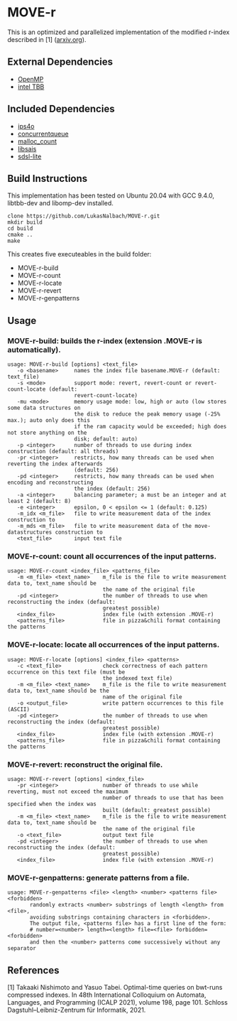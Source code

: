 # MOVE-r
This is an optimized and parallelized implementation of the modified r-index described in [1] ([arxiv.org](https://arxiv.org/abs/2006.05104)).

## External Dependencies
- [OpenMP](https://www.openmp.org/)
- [intel TBB](https://www.intel.com/content/www/us/en/developer/tools/oneapi/onetbb.html)

## Included Dependencies
- [ips4o](https://github.com/ips4o)
- [concurrentqueue](https://github.com/cameron314/concurrentqueue)
- [malloc_count](https://github.com/bingmann/malloc_count)
- [libsais](https://github.com/IlyaGrebnov/libsais)
- [sdsl-lite](https://github.com/simongog/sdsl-lite)

## Build Instructions
This implementation has been tested on Ubuntu 20.04 with GCC 9.4.0, libtbb-dev and libomp-dev installed.
```
clone https://github.com/LukasNalbach/MOVE-r.git
mkdir build
cd build
cmake ..
make
```
This creates five executeables in the build folder:
- MOVE-r-build
- MOVE-r-count
- MOVE-r-locate
- MOVE-r-revert
- MOVE-r-genpatterns

## Usage
### MOVE-r-build: builds the r-index (extension .MOVE-r is automatically).
```
usage: MOVE-r-build [options] <text_file>
   -o <basename>     names the index file basename.MOVE-r (default: text_file)
   -s <mode>         support mode: revert, revert-count or revert-count-locate (default:
                     revert-count-locate)
   -mu <mode>        memory usage mode: low, high or auto (low stores some data structures on
                     the disk to reduce the peak memory usage (-25% max.); auto only does this
                     if the ram capacity would be exceeded; high does not store anything on the 
                     disk; default: auto)
   -p <integer>      number of threads to use during index construction (default: all threads)
   -pr <integer>     restricts, how many threads can be used when reverting the index afterwards
                     (default: 256)
   -pd <integer>     restricts, how many threads can be used when encoding and reconstructing
                     the index (default: 256)
   -a <integer>      balancing parameter; a must be an integer and at least 2 (default: 8)
   -e <integer>      epsilon, 0 < epsilon <= 1 (default: 0.125)
   -m_idx <m_file>   file to write measurement data of the index construction to
   -m_mds <m_file>   file to write measurement data of the move-datastructures construction to
   <text_file>       input text file
```

### MOVE-r-count: count all occurrences of the input patterns.
```
usage: MOVE-r-count <index_file> <patterns_file>
   -m <m_file> <text_name>    m_file is the file to write measurement data to, text_name should be
                              the name of the original file
   -pd <integer>              the number of threads to use when reconstructing the index (default:
                              greatest possible)
   <index_file>               index file (with extension .MOVE-r)
   <patterns_file>            file in pizza&chili format containing the patterns
```

### MOVE-r-locate: locate all occurrences of the input patterns.
```
usage: MOVE-r-locate [options] <index_file> <patterns>
   -c <text_file>             check correctness of each pattern occurrence on this text file (must be
                              the indexed text file)
   -m <m_file> <text_name>    m_file is the file to write measurement data to, text_name should be the
                              name of the original file
   -o <output_file>           write pattern occurrences to this file (ASCII)
   -pd <integer>              the number of threads to use when reconstructing the index (default:
                              greatest possible)
   <index_file>               index file (with extension .MOVE-r)
   <patterns_file>            file in pizza&chili format containing the patterns
```

### MOVE-r-revert: reconstruct the original file.
```
usage: MOVE-r-revert [options] <index_file>
   -pr <integer>              number of threads to use while reverting, must not exceed the maximum
                              number of threads to use that has been specified when the index was
                              built (default: greatest possible)
   -m <m_file> <text_name>    m_file is the file to write measurement data to, text_name should be
                              the name of the original file
   -o <text_file>             output text file
   -pd <integer>              the number of threads to use when reconstructing the index (default:
                              greatest possible)
   <index_file>               index file (with extension .MOVE-r)
```

### MOVE-r-genpatterns: generate patterns from a file.
```
usage: MOVE-r-genpatterns <file> <length> <number> <patterns file> <forbidden>
       randomly extracts <number> substrings of length <length> from <file>,
       avoiding substrings containing characters in <forbidden>.
       The output file, <patterns file> has a first line of the form:
       # number=<number> length=<length> file=<file> forbidden=<forbidden>
       and then the <number> patterns come successively without any separator
```

## References
[1] Takaaki Nishimoto and Yasuo Tabei. Optimal-time queries on bwt-runs compressed indexes.
In 48th International Colloquium on Automata, Languages, and Programming (ICALP 2021),
volume 198, page 101. Schloss Dagstuhl–Leibniz-Zentrum für Informatik, 2021.
